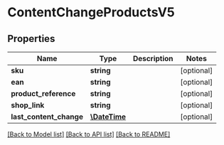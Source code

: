 # ContentChangeProductsV5

## Properties
Name | Type | Description | Notes
------------ | ------------- | ------------- | -------------
**sku** | **string** |  | [optional] 
**ean** | **string** |  | [optional] 
**product_reference** | **string** |  | [optional] 
**shop_link** | **string** |  | [optional] 
**last_content_change** | [**\DateTime**](\DateTime.md) |  | [optional] 

[[Back to Model list]](../../README.md#documentation-for-models) [[Back to API list]](../../README.md#documentation-for-api-endpoints) [[Back to README]](../../README.md)

